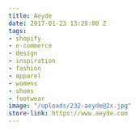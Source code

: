 ```yaml
---
title: Aeyde
date: 2017-01-23 13:28:00 Z
tags:
- shopify
- e-commerce
- design
- inspiration
- fashion
- apparel
- womens
- shoes
- footwear
image: "/uploads/232-aeyde@2x.jpg"
store-link: https://www.aeyde.com
---
```


